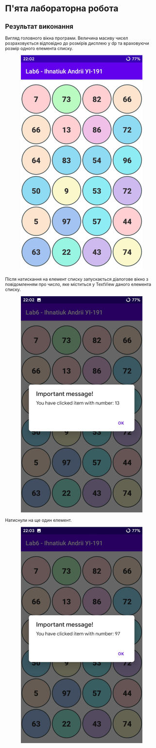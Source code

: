 # П'ята лабораторна робота

## Результат виконання

Вигляд головного вікна програми. Величина масиву чисел розраховується відповідно до розмірів дисплею у dp та враховуючи розмір одного елемента списку.
<p align="center">
  <img src="../imgs/Lab6/1.jpg" width="400"/>
</p>

Після натискання на елемент списку запускається діалогове вікно з повідомленням про число, яке міститься у TextView даного елемента списку.
<p align="center">
  <img src="../imgs/Lab6/2.jpg" width="400"/>
</p>

Натиснули на ще один елемент.
<p align="center">
  <img src="../imgs/Lab6/3.jpg" width="400">
</p>